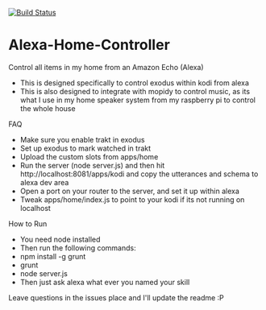 [![Build Status](https://travis-ci.org/WarlaxZ/alexa-home-controller.svg?branch=master)](https://travis-ci.org/WarlaxZ/alexa-home-controller)

# Alexa-Home-Controller
Control all items in my home from an Amazon Echo (Alexa)

- This is designed specifically to control exodus within kodi from alexa
- This is also designed to integrate with mopidy to control music, as its what I use in my home speaker system from my raspberry pi to control the whole house

FAQ
- Make sure you enable trakt in exodus
- Set up exodus to mark watched in trakt
- Upload the custom slots from apps/home
- Run the server (node server.js) and then hit http://localhost:8081/apps/kodi and copy the utterances and schema to alexa dev area
- Open a port on your router to the server, and set it up within alexa
- Tweak apps/home/index.js to point to your kodi if its not running on localhost


How to Run
- You need node installed
- Then run the following commands:
- npm install -g grunt
- grunt
- node server.js
- Then just ask alexa what ever you named your skill

Leave questions in the issues place and I'll update the readme :P
